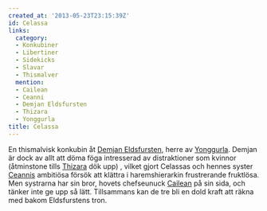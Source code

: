 ```yaml
---
created_at: '2013-05-23T23:15:39Z'
id: Celassa
links:
  category:
  - Konkubiner
  - Libertiner
  - Sidekicks
  - Slavar
  - Thismalver
  mention:
  - Cailean
  - Ceanni
  - Demjan Eldsfursten
  - Thizara
  - Yonggurla
title: Celassa
---
```


En thismalvisk konkubin åt [Demjan Eldsfursten], herre av [Yonggurla]. Demjan är dock av allt att
döma föga intresserad av distraktioner som kvinnor (åtminstone tills [Thizara] dök upp) , vilket
gjort Celassas och hennes syster [Ceannis] ambitiösa försök att klättra i haremshierarkin
frustrerande fruktlösa. Men systrarna har sin bror, hovets chefseunuck [Cailean] på sin sida, och
tänker inte ge upp så lätt. Tillsammans kan de tre bli en dold kraft att räkna med bakom
Eldsfurstens tron.

  [Demjan Eldsfursten]: Demjan_Eldsfursten
  [Yonggurla]: Yonggurla
  [Thizara]: Thizara
  [Ceannis]: Ceanni
  [Cailean]: Cailean